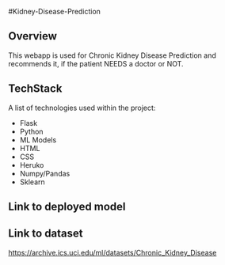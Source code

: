 #Kidney-Disease-Prediction

## Overview
This webapp is used for Chronic Kidney Disease Prediction and recommends it, if the patient NEEDS a doctor or NOT. 



## TechStack

A list of technologies used within the project:
* Flask
* Python
* ML Models
* HTML
* CSS
* Heruko
* Numpy/Pandas
* Sklearn


## Link to deployed model


## Link to dataset

https://archive.ics.uci.edu/ml/datasets/Chronic_Kidney_Disease
